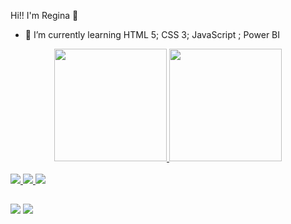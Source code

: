 Hi!! I'm Regina 👋

- 🌱 I’m currently learning HTML 5; CSS 3; JavaScript ; Power BI

<div align="center">
  <a href="https://github.com/ReginadeAssis">
  <img height="180em" src="https://github-readme-stats.vercel.app/api?username=ReginadeAssis&show_icons=true&theme=merko&include_all_commits=true&count_private=true"/>
  <img height="180em" src="https://github-readme-stats.vercel.app/api/top-langs/?username=ReginadeAssis&layout=compact&langs_count=7&theme=merko"/>
</div>
  
  <div style="display: inline_block"><br>
  <img src="https://img.icons8.com/ios/50/000000/javascript--v2.png"/>
  <img src="https://img.icons8.com/ios-filled/50/000000/html-5--v2.png"/>
  <img src="https://img.icons8.com/ios/50/000000/css3.png"/>

</div>
  
  ##
  
  <div>
  <div> 
  <a href=https://www.instagram.com/regnamaciel2/ target="_blank"><img src="https://img.shields.io/badge/-Instagram-%23E4405F?style=for-the-badge&logo=instagram&logoColor=white" target="_blank"></a>
  <a href = "mailto:regnamaciel3@gmail.com"><img src="https://img.shields.io/badge/-Gmail-%23333?style=for-the-badge&logo=gmail&logoColor=white" target="_blank"></a>
  
